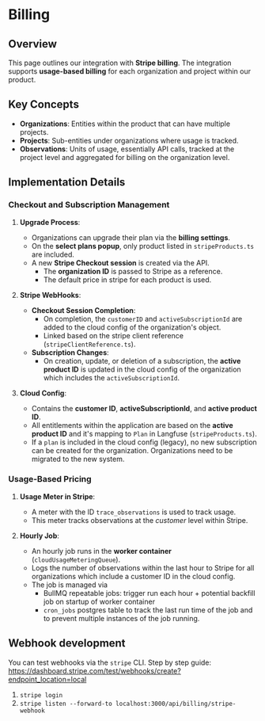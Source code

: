 # Billing

## Overview

This page outlines our integration with **Stripe billing**. The integration supports **usage-based billing** for each organization and project within our product.

## Key Concepts

- **Organizations**: Entities within the product that can have multiple projects.
- **Projects**: Sub-entities under organizations where usage is tracked.
- **Observations**: Units of usage, essentially API calls, tracked at the project level and aggregated for billing on the organization level.

## Implementation Details

### Checkout and Subscription Management

1. **Upgrade Process**:

   - Organizations can upgrade their plan via the **billing settings**.
   - On the **select plans popup**, only product listed in `stripeProducts.ts` are included.
   - A new **Stripe Checkout session** is created via the API.
     - The **organization ID** is passed to Stripe as a reference.
     - The default price in stripe for each product is used.

2. **Stripe WebHooks**:

   - **Checkout Session Completion**:
     - On completion, the `customerID` and `activeSubscriptionId` are added to the cloud config of the organization's object.
     - Linked based on the stripe client reference (`stripeClientReference.ts`).
   - **Subscription Changes**:
     - On creation, update, or deletion of a subscription, the **active product ID** is updated in the cloud config of the organization which includes the `activeSubscriptionId`.

3. **Cloud Config**:
   - Contains the **customer ID**, **activeSubscriptionId**, and **active product ID**.
   - All entitlements within the application are based on the **active product ID** and it's mapping to `Plan` in Langfuse (`stripeProducts.ts`).
   - If a `plan` is included in the cloud config (legacy), no new subscription can be created for the organization. Organizations need to be migrated to the new system.

### Usage-Based Pricing

1. **Usage Meter in Stripe**:

   - A meter with the ID `trace_observations` is used to track usage.
   - This meter tracks observations at the _customer_ level within Stripe.

2. **Hourly Job**:

   - An hourly job runs in the **worker container** (`cloudUsageMeteringQueue`).
   - Logs the number of observations within the last hour to Stripe for all organizations which include a customer ID in the cloud config.
   - The job is managed via
     - BullMQ repeatable jobs: trigger run each hour + potential backfill job on startup of worker container
     - `cron_jobs` postgres table to track the last run time of the job and to prevent multiple instances of the job running.

## Webhook development

You can test webhooks via the `stripe` CLI. Step by step guide: https://dashboard.stripe.com/test/webhooks/create?endpoint_location=local

1. `stripe login`
2. `stripe listen --forward-to localhost:3000/api/billing/stripe-webhook`
